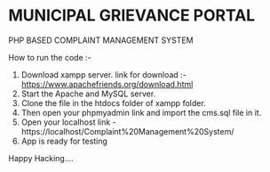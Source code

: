 # MUNICIPAL GRIEVANCE PORTAL
PHP BASED COMPLAINT MANAGEMENT SYSTEM

How to run the code :-
1. Download xampp server. 
  link for download :- https://www.apachefriends.org/download.html
2. Start the Apache and MySQL server.
3. Clone the file in the htdocs folder of xampp folder.
4. Then open your phpmyadmin link and import the cms.sql file in it.
5. Open your localhost link - https://localhost/Complaint%20Management%20System/
6. App is ready for testing


Happy Hacking....
